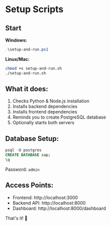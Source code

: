 # Setup Scripts

## Start

**Windows:**
```powershell
.\setup-and-run.ps1
```

**Linux/Mac:**
```bash
chmod +x setup-and-run.sh
./setup-and-run.sh
```

## What it does:
1. Checks Python & Node.js installation
2. Installs backend dependencies
3. Installs frontend dependencies  
4. Reminds you to create PostgreSQL database
5. Optionally starts both servers

## Database Setup:
```sql
psql -U postgres
CREATE DATABASE sap;
\q
```
Password: `admin`

## Access Points:
- Frontend: http://localhost:3000
- Backend API: http://localhost:8000  
- Dashboard: http://localhost:8000/dashboard

That's it! 🎉